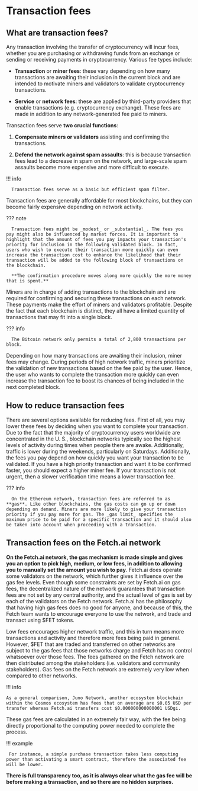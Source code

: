 # Transaction fees

## What are transaction fees?

Any transaction involving the transfer of cryptocurrency will incur fees, whether you are purchasing or withdrawing funds from an exchange or sending or receiving payments in cryptocurrency. Various fee types include: 

* **Transaction** or **miner fees**: these vary depending on how many transactions are awaiting their inclusion in the current block and are intended to motivate miners and validators to validate cryptocurrency transactions.

* **Service** or **network fees**: these are applied by third-party providers that enable transactions (e.g. cryptocurrency exchange). These fees are made in addition to any network-generated fee paid to miners. 
   
Transaction fees serve **two crucial functions**: 

1. **Compensate miners or validators** assisting and confirming the transactions. 
   
2. **Defend the network against spam assaults**: this is because transaction fees lead to a decrease in spam on the network, and large-scale spam assaults become more expensive and more difficult to execute. 
    
!!! info

      Transaction fees serve as a basic but efficient spam filter.
 
Transaction fees are generally affordable for most blockchains, but they can become fairly expensive depending on network activity. 

??? note 

      Transaction fees might be _modest_ or _substantial_. The fees you pay might also be influenced by market forces. It is important to highlight that the amount of fees you pay impacts your transaction's priority for inclusion in the following validated block. In fact, users who wish to execute their transaction more quickly can even increase the transaction cost to enhance the likelihood that their transaction will be added to the following block of transactions on the blockchain. 

      **The confirmation procedure moves along more quickly the more money that is spent.**

Miners are in charge of adding transactions to the blockchain and are required for confirming and securing these transactions on each network. These payments make the effort of miners and validators profitable. Despite the fact that each blockchain is distinct, they all have a limited quantity of transactions that may fit into a single block.

??? info

      The Bitcoin network only permits a total of 2,800 transactions per block.

Depending on how many transactions are awaiting their inclusion, miner fees may change. During periods of high network traffic, miners prioritize the validation of new transactions based on the fee paid by the user. Hence, the user who wants to complete the transaction more quickly can even increase the transaction fee to boost its chances of being included in the next completed block.

## How to reduce transaction fees

There are several options available for reducing fees. First of all, you may lower these fees by deciding when you want to complete your transaction. Due to the fact that the majority of cryptocurrency users worldwide are concentrated in the U. S., blockchain networks typically see the highest levels of activity during times when people there are awake. Additionally, traffic is lower during the weekends, particularly on Saturdays. Additionally, the fees you pay depend on how quickly you want your transaction to be validated. If you have a high priority transaction and want it to be confirmed faster, you should expect a higher miner fee. If your transaction is not urgent, then a slower verification time means a lower transaction fee. 

??? info

      On the Ethereum network, transaction fees are referred to as **gas**. Like other blockchains, the gas costs can go up or down depending on demand. Miners are more likely to give your transaction priority if you pay more for gas. The _gas limit_ specifies the maximum price to be paid for a specific transaction and it should also be taken into account when proceeding with a transaction. 

## Transaction fees on the Fetch.ai network

**On the Fetch.ai network, the gas mechanism is made simple and gives you an option to pick high, medium, or low fees, in addition to allowing you to manually set the amount you wish to pay**. Fetch.ai does operate some validators on the network, which further gives it influence over the gas fee levels. Even though some constraints are set by Fetch.ai on gas fees, the decentralized nature of the network guarantees that transaction fees are not set by any central authority, and the actual level of gas is set by each of the validators on the Fetch network. Fetch.ai has the philosophy that having high gas fees does no good for anyone, and because of this, the Fetch team wants to encourage everyone to use the network, and trade and transact using $FET tokens. 

Low fees encourages higher network traffic, and this in turn means more transactions and activity and therefore more fees being paid in general. However, $FET that are traded and transferred on other networks are subject to the gas fees that those networks charge and Fetch has no control whatsoever over those fees. The fees gathered on the Fetch network are then distributed among the stakeholders (i.e. validators and community stakeholders). Gas fees on the Fetch network are extremely very low when compared to other networks. 

!!! info

    As a general comparison, Juno Network, another ecosystem blockchain within the Cosmos ecosystem has fees that on average are $0.05 USD per transfer whereas Fetch.ai transfers cost $0.000000000000001 USDgi. 

These gas fees are calculated in an extremely fair way, with the fee being directly proportional to the computing power needed to complete the process. 

!!! example

     For instance, a simple purchase transaction takes less computing power than activating a smart contract, therefore the associated fee will be lower. 

**There is full transparency too, as it is always clear what the gas fee will be before making a transaction, and so there are no hidden surprises.**
